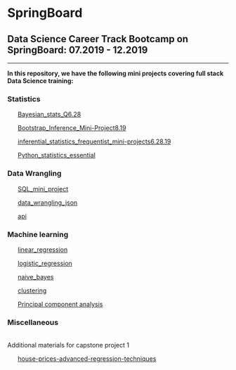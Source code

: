 # SpringBoard

## Data Science Career Track Bootcamp on SpringBoard: 07.2019 - 12.2019
***

<b>In this repository, we have the following mini projects covering full stack Data Science training:</b>

<h3>Statistics</h3></div>

<ol>

   [Bayesian_stats_Q6.28](https://github.com/Shunling/SpringBoard/tree/master/Bayesian_stats_Q6.28)

   [Bootstrap_Inference_Mini-Project8.19](https://github.com/Shunling/SpringBoard/tree/master/Bootstrap_Inference_Mini-Project8.19)

   [inferential_statistics_frequentist_mini-projects6.28.19](https://github.com/Shunling/SpringBoard/tree/master/inferential_statistics_frequentist_mini-projects6.28.19)

   [Python_statistics_essential](https://github.com/Shunling/SpringBoard/tree/master/Practices/Python_statistics_essential)

</ol>

<h3>Data Wrangling</h3></div>
<ol>

   [SQL_mini_project](https://github.com/Shunling/SpringBoard/tree/master/SQL_mini_project)
    
   [data_wrangling_json](https://github.com/Shunling/SpringBoard/tree/master/data_wrangling_json)

   [api](https://github.com/Shunling/SpringBoard/blob/master/api_data_wrangling_mini_project.ipynb)

</ol>
    
<h3>Machine learning</h3></div>
<ol>
    
   [linear_regression](https://github.com/Shunling/SpringBoard/tree/master/linear_regression)

   [logistic_regression](https://github.com/Shunling/SpringBoard/tree/master/logistic_regression)

   [naive_bayes](https://github.com/Shunling/SpringBoard/tree/master/naive_bayes)

   [clustering](https://github.com/Shunling/SpringBoard/tree/master/clustering)

   [Principal component analysis](https://github.com/Shunling/SpringBoard/blob/master/PCA_analysis.ipynb)

</ol>

<h3>Miscellaneous</h3></div>
<br>Additional materials for capstone project 1
<ol>
    
   [house-prices-advanced-regression-techniques](https://github.com/Shunling/SpringBoard/tree/master/house-prices-advanced-regression-techniques)




